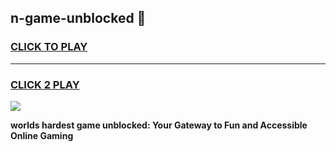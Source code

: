 
## n-game-unblocked 👋
<h3>
<a href="https://premium.freeplayer.one?title=n-game-unblocked&ref=14F">CLICK TO PLAY</a></h3>
<hr>

<h3>
<a href="https://premium.freeplayer.one?title=n-game-unblocked&ref=14F">CLICK 2 PLAY</a>
  
</h3>

<a href="https://premium.freeplayer.one?title=n-game-unblocked&ref=12F/"><img src="https://clearcache.store/games.png"></a>


**worlds hardest game unblocked: Your Gateway to Fun and Accessible Online Gaming**
